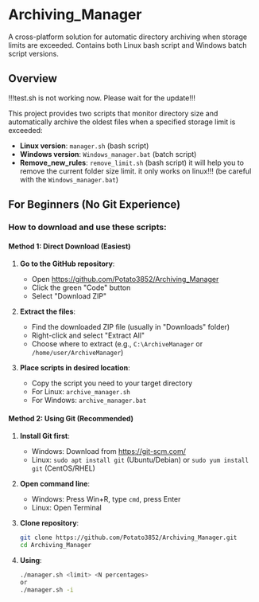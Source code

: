 # Archiving_Manager
A cross-platform solution for automatic directory archiving when storage limits are exceeded.
Contains both Linux bash script and Windows batch script versions.
## Overview

!!!test.sh is not working now. Please wait for the update!!!

This project provides two scripts that monitor directory size and automatically archive the oldest files when a specified storage limit is exceeded:

- **Linux version**: `manager.sh` (bash script)
- **Windows version**: `Windows_manager.bat` (batch script)
- **Remove_new_rules**: `remove_limit.sh` (bash script) it will help you to remove the current folder size limit. it only works on linux!!! (be careful with the `Windows_manager.bat`)

## For Beginners (No Git Experience)

### How to download and use these scripts:

#### Method 1: Direct Download (Easiest)
1. **Go to the GitHub repository**: 
   - Open https://github.com/Potato3852/Archiving_Manager
   - Click the green "Code" button
   - Select "Download ZIP"

2. **Extract the files**:
   - Find the downloaded ZIP file (usually in "Downloads" folder)
   - Right-click and select "Extract All"
   - Choose where to extract (e.g., `C:\ArchiveManager` or `/home/user/ArchiveManager`)

3. **Place scripts in desired location**:
   - Copy the script you need to your target directory
   - For Linux: `archive_manager.sh`
   - For Windows: `archive_manager.bat`

#### Method 2: Using Git (Recommended)
1. **Install Git first**:
   - Windows: Download from https://git-scm.com/
   - Linux: `sudo apt install git` (Ubuntu/Debian) or `sudo yum install git` (CentOS/RHEL)

2. **Open command line**:
   - Windows: Press Win+R, type `cmd`, press Enter
   - Linux: Open Terminal

3. **Clone repository**:
   ```bash
   git clone https://github.com/Potato3852/Archiving_Manager.git
   cd Archiving_Manager

4. **Using**:
   ```bash
   ./manager.sh <limit> <N percentages>
   or
   ./manager.sh -i
